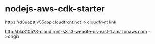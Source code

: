 # nodejs-aws-cdk-starter

https://d3uazstjv55asp.cloudfront.net -> cloudfront link

http://bla310523-cloudfront-s3.s3-website-us-east-1.amazonaws.com ->origin
